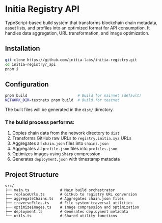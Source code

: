 # Initia Registry API

TypeScript-based build system that transforms blockchain chain metadata, asset lists, and profiles into an optimized format for API consumption. It handles data aggregation, URL transformation, and image optimization.

## Installation

```bash
git clone https://github.com/initia-labs/initia-registry.git
cd initia-registry/_api
pnpm i
```

## Configuration

```bash
pnpm build                       # Build for mainnet (default)
NETWORK_DIR=testnets pnpm build  # Build for testnet
```

The built files will be generated in the `dist/` directory.

### The build process performs:

1. Copies chain data from the network directory to `dist`
2. Transforms GitHub raw URLs to `registry.initia.xyz` URLs
3. Aggregates all `chain.json` files into `chains.json`
4. Aggregates all `profile.json` files into `profiles.json`
5. Optimizes images using `Sharp` compression
6. Generates `deployment.json` with timestamp metadata

## Project Structure

```
src/
├── main.ts              # Main build orchestrator
├── replaceUrls.ts       # GitHub to registry URL conversion
├── aggregateChains.ts   # Aggregates chain.json files
├── traverseFiles.ts     # File system traversal utilities
├── optimizeImages.ts    # Image compression and optimization
├── deployment.ts        # Generates deployment metadata
└── utils.ts             # Shared utility functions
```
